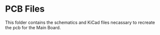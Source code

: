 # PCB Files

This folder contains the schematics and KiCad files necassary to recreate the
pcb for the Main Board.
